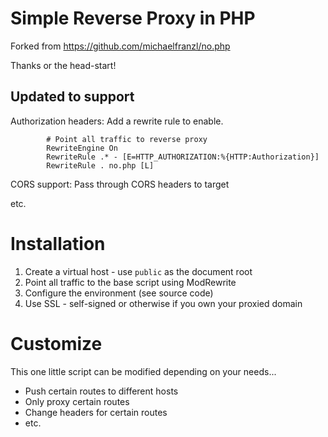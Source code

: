 # Simple Reverse Proxy in PHP

Forked from https://github.com/michaelfranzl/no.php

Thanks or the head-start!

## Updated to support

Authorization headers: Add a rewrite rule to enable.

```
        # Point all traffic to reverse proxy
        RewriteEngine On
        RewriteRule .* - [E=HTTP_AUTHORIZATION:%{HTTP:Authorization}]
        RewriteRule . no.php [L]
```

CORS support: Pass through CORS headers to target

etc.

# Installation

1. Create a virtual host - use `public` as the document root
1. Point all traffic to the base script using ModRewrite
1. Configure the environment (see source code)
1. Use SSL - self-signed or otherwise if you own your proxied domain

# Customize

This one little script can be modified depending on your needs...

 - Push certain routes to different hosts
 - Only proxy certain routes
 - Change headers for certain routes
 - etc.

